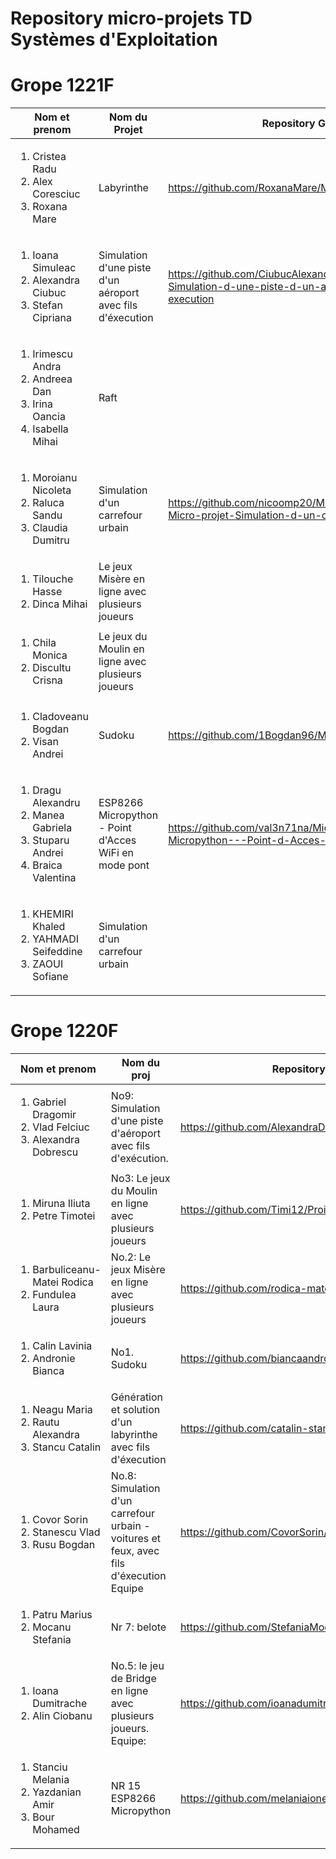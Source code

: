 Repository micro-projets TD Systèmes d'Exploitation 
=====
Grope 1221F
===========

| Nom et prenom | Nom du Projet | Repository Github | 
|--------------|--------------------|-------------------|
|<ol><li>Cristea Radu</li><li>Alex Coresciuc </li><li>Roxana Mare</ol> | Labyrinthe |https://github.com/RoxanaMare/Micro_Projet_SE_Labirinth |
|<ol><li>Ioana Simuleac </li><li>Alexandra Ciubuc</li><li>Stefan Cipriana</ol>| Simulation d'une piste d'un aéroport avec fils d'éxecution|https://github.com/CiubucAlexandra/MicroProjet-Simulation-d-une-piste-d-un-aeroport-avec-fils-d-execution |
|<ol><li>Irimescu Andra </li><li>Andreea Dan</li><li>Irina Oancia</li><li>Isabella Mihai </li></ol> |Raft||
|<ol><li>Moroianu Nicoleta</li><li>Raluca Sandu </li><li>Claudia Dumitru </li></ol>|Simulation d'un carrefour urbain|https://github.com/nicoomp20/Moroianu-Nicoleta-Micro-projet-Simulation-d-un-carrefour-urbain|
|<ol><li>Tilouche Hasse</li><li>Dinca Mihai </li></ol>|Le jeux Misère en ligne avec plusieurs joueurs||
|<ol><li>Chila Monica</li><li>Discultu Crisna</li></ol>|Le jeux du Moulin en ligne avec plusieurs joueurs||
|<ol><li>Cladoveanu Bogdan</li><li>Visan Andrei</li></ol>|Sudoku|https://github.com/1Bogdan96/Micro-travaux-Sudoku|
|<ol><li>Dragu Alexandru</li><li>Manea Gabriela</li><li>Stuparu Andrei</li><li>Braica Valentina</li></ol>|ESP8266 Micropython - Point d'Acces WiFi en mode pont|https://github.com/val3n71na/Micro_Projet_SE_ESP8266-Micropython---Point-d-Acces-WiFi-en-mode-pont|
|<ol><li>KHEMIRI Khaled</li><li>YAHMADI Seifeddine</li><li>ZAOUI Sofiane</li></ol>|Simulation d'un carrefour urbain||


Grope 1220F
===========
| Nom et prenom | Nom du proj | Repository Github | 
|--------------|--------------------|-------------------|
|<ol><li>Gabriel Dragomir</li><li>Vlad Felciuc</li><li>Alexandra Dobrescu</ol> | No9: Simulation d'une piste d'aéroport avec fils d'exécution. |https://github.com/AlexandraDobrescu/Micro_Travaux_SE|
|<ol><li>Miruna Iliuta </li><li>Petre Timotei</li></ol>|No3: Le jeux du Moulin en ligne avec plusieurs joueurs|https://github.com/Timi12/Proiect-SE-Miruna-si-Timi |
|<ol><li>Barbuliceanu-Matei Rodica </li><li>Fundulea Laura</li></ol> |No.2: Le jeux Misère en ligne avec plusieurs joueurs|https://github.com/rodica-mateib/Projet-SE|
|<ol><li>Calin Lavinia</li><li>Andronie Bianca</li></ol>|No1. Sudoku|https://github.com/biancaandronie/MicroTravaux-SE|
|<ol><li>Neagu Maria</li><li>Rautu Alexandra </li><li>Stancu Catalin</li></ol>|Génération et solution d'un labyrinthe avec fils d'éxecution |https://github.com/catalin-stancu/MicroTravaux-SE|
|<ol><li>Covor Sorin</li><li>Stanescu Vlad</li><li>Rusu Bogdan</li></ol>|No.8: Simulation d'un carrefour urbain - voitures et feux, avec fils d'éxecution Equipe|https://github.com/CovorSorin/Projet-SE|
|<ol><li>Patru Marius</li><li>Mocanu Stefania</li></ol>|Nr 7: belote |https://github.com/StefaniaMocanu/Projet-no-7-SE|
|<ol><li>Ioana Dumitrache </li><li>Alin Ciobanu</li></ol>|No.5: le jeu de Bridge en ligne avec plusieurs joueurs. Equipe: |https://github.com/ioanadumitrache/Micro-Projet-SE|
|<ol><li>Stanciu Melania </li><li>Yazdanian Amir</li><li>Bour Mohamed </li></ol>|NR 15 ESP8266 Micropython|https://github.com/melaniaionela/ProjetSE|

